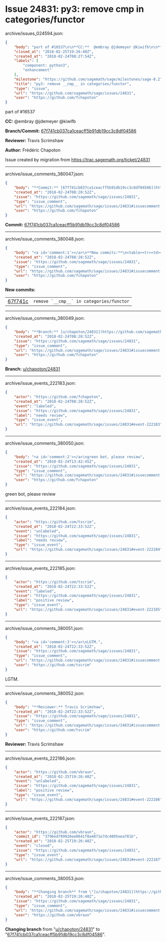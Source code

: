 # Issue 24831: py3: remove __cmp__ in categories/functor

archive/issues_024594.json:
```json
{
    "body": "part of #16537\n\n**CC:**  @embray @jdemeyer @kiwifb\n\n**Branch/Commit:** [67f741cb037ca1ceacff5b91db19cc3c8df04586](https://github.com/sagemath/sagetrac-mirror/commit/67f741cb037ca1ceacff5b91db19cc3c8df04586)\n\n**Reviewer:** Travis Scrimshaw\n\n**Author:** Fr\u00e9d\u00e9ric Chapoton\n\nIssue created by migration from https://trac.sagemath.org/ticket/24831\n\n",
    "closed_at": "2018-02-25T19:26:40Z",
    "created_at": "2018-02-24T08:27:54Z",
    "labels": [
        "component: python3",
        "enhancement"
    ],
    "milestone": "https://github.com/sagemath/sage/milestones/sage-8.2",
    "title": "py3: remove __cmp__ in categories/functor",
    "type": "issue",
    "url": "https://github.com/sagemath/sage/issues/24831",
    "user": "https://github.com/fchapoton"
}
```
part of #16537

**CC:**  @embray @jdemeyer @kiwifb

**Branch/Commit:** [67f741cb037ca1ceacff5b91db19cc3c8df04586](https://github.com/sagemath/sagetrac-mirror/commit/67f741cb037ca1ceacff5b91db19cc3c8df04586)

**Reviewer:** Travis Scrimshaw

**Author:** Frédéric Chapoton

Issue created by migration from https://trac.sagemath.org/ticket/24831





---

archive/issue_comments_380047.json:
```json
{
    "body": "**Commit:** [67f741cb037ca1ceacff5b91db19cc3c8df04586](https://github.com/sagemath/sagetrac-mirror/commit/67f741cb037ca1ceacff5b91db19cc3c8df04586)",
    "created_at": "2018-02-24T08:28:52Z",
    "issue": "https://github.com/sagemath/sage/issues/24831",
    "type": "issue_comment",
    "url": "https://github.com/sagemath/sage/issues/24831#issuecomment-380047",
    "user": "https://github.com/fchapoton"
}
```

**Commit:** [67f741cb037ca1ceacff5b91db19cc3c8df04586](https://github.com/sagemath/sagetrac-mirror/commit/67f741cb037ca1ceacff5b91db19cc3c8df04586)



---

archive/issue_comments_380048.json:
```json
{
    "body": "<a id='comment:1'></a>\n**New commits:**\n<table><tr><td><a href=\"https://github.com/sagemath/sagetrac-mirror/commit/67f741cb037ca1ceacff5b91db19cc3c8df04586\">67f741c</a></td><td><code>remove `__cmp__` in categories/functor</code></td></tr></table>\n",
    "created_at": "2018-02-24T08:28:52Z",
    "issue": "https://github.com/sagemath/sage/issues/24831",
    "type": "issue_comment",
    "url": "https://github.com/sagemath/sage/issues/24831#issuecomment-380048",
    "user": "https://github.com/fchapoton"
}
```

<a id='comment:1'></a>
**New commits:**
<table><tr><td><a href="https://github.com/sagemath/sagetrac-mirror/commit/67f741cb037ca1ceacff5b91db19cc3c8df04586">67f741c</a></td><td><code>remove `__cmp__` in categories/functor</code></td></tr></table>




---

archive/issue_comments_380049.json:
```json
{
    "body": "**Branch:** [u/chapoton/24831](https://github.com/sagemath/sagetrac-mirror/tree/u/chapoton/24831)",
    "created_at": "2018-02-24T08:28:52Z",
    "issue": "https://github.com/sagemath/sage/issues/24831",
    "type": "issue_comment",
    "url": "https://github.com/sagemath/sage/issues/24831#issuecomment-380049",
    "user": "https://github.com/fchapoton"
}
```

**Branch:** [u/chapoton/24831](https://github.com/sagemath/sagetrac-mirror/tree/u/chapoton/24831)



---

archive/issue_events_222183.json:
```json
{
    "actor": "https://github.com/fchapoton",
    "created_at": "2018-02-24T08:28:52Z",
    "event": "labeled",
    "issue": "https://github.com/sagemath/sage/issues/24831",
    "label": "needs review",
    "type": "issue_event",
    "url": "https://github.com/sagemath/sage/issues/24831#event-222183"
}
```



---

archive/issue_comments_380050.json:
```json
{
    "body": "<a id='comment:2'></a>\ngreen bot, please review",
    "created_at": "2018-02-24T13:42:45Z",
    "issue": "https://github.com/sagemath/sage/issues/24831",
    "type": "issue_comment",
    "url": "https://github.com/sagemath/sage/issues/24831#issuecomment-380050",
    "user": "https://github.com/fchapoton"
}
```

<a id='comment:2'></a>
green bot, please review



---

archive/issue_events_222184.json:
```json
{
    "actor": "https://github.com/tscrim",
    "created_at": "2018-02-24T22:33:52Z",
    "event": "unlabeled",
    "issue": "https://github.com/sagemath/sage/issues/24831",
    "label": "needs review",
    "type": "issue_event",
    "url": "https://github.com/sagemath/sage/issues/24831#event-222184"
}
```



---

archive/issue_events_222185.json:
```json
{
    "actor": "https://github.com/tscrim",
    "created_at": "2018-02-24T22:33:52Z",
    "event": "labeled",
    "issue": "https://github.com/sagemath/sage/issues/24831",
    "label": "positive review",
    "type": "issue_event",
    "url": "https://github.com/sagemath/sage/issues/24831#event-222185"
}
```



---

archive/issue_comments_380051.json:
```json
{
    "body": "<a id='comment:3'></a>\nLGTM.",
    "created_at": "2018-02-24T22:33:52Z",
    "issue": "https://github.com/sagemath/sage/issues/24831",
    "type": "issue_comment",
    "url": "https://github.com/sagemath/sage/issues/24831#issuecomment-380051",
    "user": "https://github.com/tscrim"
}
```

<a id='comment:3'></a>
LGTM.



---

archive/issue_comments_380052.json:
```json
{
    "body": "**Reviewer:** Travis Scrimshaw",
    "created_at": "2018-02-24T22:33:52Z",
    "issue": "https://github.com/sagemath/sage/issues/24831",
    "type": "issue_comment",
    "url": "https://github.com/sagemath/sage/issues/24831#issuecomment-380052",
    "user": "https://github.com/tscrim"
}
```

**Reviewer:** Travis Scrimshaw



---

archive/issue_events_222186.json:
```json
{
    "actor": "https://github.com/vbraun",
    "created_at": "2018-02-25T19:26:40Z",
    "event": "unlabeled",
    "issue": "https://github.com/sagemath/sage/issues/24831",
    "label": "positive review",
    "type": "issue_event",
    "url": "https://github.com/sagemath/sage/issues/24831#event-222186"
}
```



---

archive/issue_events_222187.json:
```json
{
    "actor": "https://github.com/vbraun",
    "commit_id": "3796ed799926ee0641f8a4871e7dc4095eea781b",
    "created_at": "2018-02-25T19:26:40Z",
    "event": "closed",
    "issue": "https://github.com/sagemath/sage/issues/24831",
    "type": "issue_event",
    "url": "https://github.com/sagemath/sage/issues/24831#event-222187"
}
```



---

archive/issue_comments_380053.json:
```json
{
    "body": "**Changing branch** from \"[u/chapoton/24831](https://github.com/sagemath/sagetrac-mirror/tree/u/chapoton/24831)\" to \"[67f741cb037ca1ceacff5b91db19cc3c8df04586](https://github.com/sagemath/sagetrac-mirror/commit/67f741cb037ca1ceacff5b91db19cc3c8df04586)\".",
    "created_at": "2018-02-25T19:26:40Z",
    "issue": "https://github.com/sagemath/sage/issues/24831",
    "type": "issue_comment",
    "url": "https://github.com/sagemath/sage/issues/24831#issuecomment-380053",
    "user": "https://github.com/vbraun"
}
```

**Changing branch** from "[u/chapoton/24831](https://github.com/sagemath/sagetrac-mirror/tree/u/chapoton/24831)" to "[67f741cb037ca1ceacff5b91db19cc3c8df04586](https://github.com/sagemath/sagetrac-mirror/commit/67f741cb037ca1ceacff5b91db19cc3c8df04586)".
